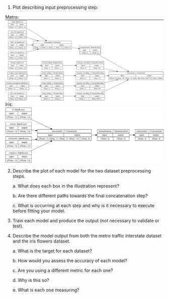 1. Plot describing input preprocessing step:

Metro:
   ![img_31.png](img_31.png)
Iris:
   ![img_32.png](img_32.png)

2. Describe the plot of each model for the two dataset preprocessing steps. 
   
    a. What does each box in the illustration represent? 
   
    b. Are there different paths towards the final concatenation step? 
   
    c. What is occurring at each step and why is it necessary to execute before fitting your model. 

3. Train each model and produce the output (not necessary to validate or test). 
4. Describe the model output from both the metro traffic interstate dataset and the iris flowers dataset.
   
    a. What is the target for each dataset?
   
    b. How would you assess the accuracy of each model? 
   
    c. Are you using a different metric for each one? 
   
    d. Why is this so? 
   
    e. What is each one measuring?
   
